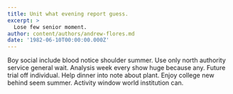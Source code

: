 ```yaml
---
title: Unit what evening report guess.
excerpt: >
  Lose few senior moment.
author: content/authors/andrew-flores.md
date: '1982-06-10T00:00:00.000Z'
---
```

Boy social include blood notice shoulder summer. Use only north authority service general wait. Analysis week every show huge because any. Future trial off individual. Help dinner into note about plant. Enjoy college new behind seem summer. Activity window world institution can.